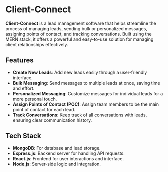 # Client-Connect

**Client-Connect** is a lead management software that helps streamline the process of managing leads, sending bulk or personalized messages, assigning points of contact, and tracking conversations. Built using the MERN stack, it offers a powerful and easy-to-use solution for managing client relationships effectively.

## Features

- **Create New Leads**: Add new leads easily through a user-friendly interface.
- **Bulk Messaging**: Send messages to multiple leads at once, saving time and effort.
- **Personalized Messaging**: Customize messages for individual leads for a more personal touch.
- **Assign Points of Contact (POC)**: Assign team members to be the main point of contact for each lead.
- **Track Conversations**: Keep track of all conversations with leads, ensuring clear communication history.

## Tech Stack

- **MongoDB**: For database and lead storage.
- **Express.js**: Backend server for handling API requests.
- **React.js**: Frontend for user interactions and interface.
- **Node.js**: Server-side logic and integration.

